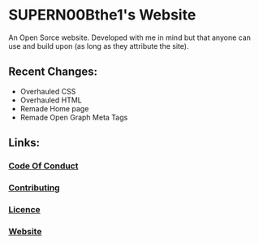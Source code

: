 # SUPERN00Bthe1's Website
An Open Sorce website. Developed with me in mind but that anyone can use and build upon (as long as they attribute the site).

## Recent Changes:
* Overhauled CSS
* Overhauled HTML
* Remade Home page
* Remade Open Graph Meta Tags

## Links:
### [Code Of Conduct](https://github.com/SUPERN00Bthefirst/SUPERN00Bthe1Website/blob/master/.github/CODE_OF_CONDUCT.md)
### [Contributing](https://github.com/SUPERN00Bthefirst/SUPERN00Bthe1Website/blob/master/.github/CONTRIBUTING.md)
### [Licence](https://github.com/SUPERN00Bthefirst/SUPERN00Bthe1Website/blob/master/Licence)
### [Website](https://supern00b.8bit.ca/)
